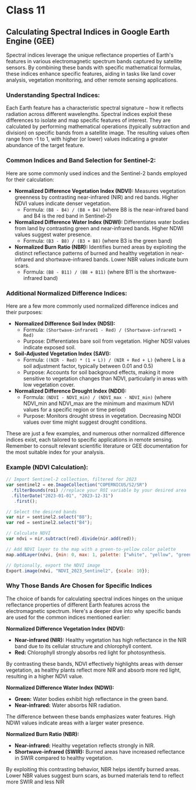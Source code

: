 # Class 11

## Calculating Spectral Indices in Google Earth Engine (GEE)
Spectral indices leverage the unique reflectance properties of Earth's features in various electromagnetic spectrum bands captured by satellite sensors. By combining these bands with specific mathematical formulas, these indices enhance specific features, aiding in tasks like land cover analysis, vegetation monitoring, and other remote sensing applications.

### Understanding Spectral Indices:

Each Earth feature has a characteristic spectral signature – how it reflects radiation across different wavelengths. Spectral indices exploit these differences to isolate and map specific features of interest. They are calculated by performing mathematical operations (typically subtraction and division) on specific bands from a satellite image. The resulting values often range from -1 to 1, with higher (or lower) values indicating a greater abundance of the target feature.

### Common Indices and Band Selection for Sentinel-2:

Here are some commonly used indices and the Sentinel-2 bands employed for their calculation:

- **Normalized Difference Vegetation Index (NDVI):** Measures vegetation greenness by contrasting near-infrared (NIR) and red bands. Higher NDVI values indicate denser vegetation.
  - Formula: `(B8 - B4) / (B8 + B4)` (where B8 is the near-infrared band and B4 is the red band in Sentinel-2)
- **Normalized Difference Water Index (NDWI):** Differentiates water bodies from land by contrasting green and near-infrared bands. Higher NDWI values suggest water presence.
  - Formula: `(B3 - B8) / (B3 + B8)` (where B3 is the green band)
- **Normalized Burn Ratio (NBR):** Identifies burned areas by exploiting the distinct reflectance patterns of burned and healthy vegetation in near-infrared and shortwave-infrared bands. Lower NBR values indicate burn scars.
  - Formula: `(B8 - B11) / (B8 + B11)` (where B11 is the shortwave-infrared band)

### Additional Normalized Difference Indices:

Here are a few more commonly used normalized difference indices and their purposes:

- **Normalized Difference Soil Index (NDSI):**
  - Formula: `(Shortwave-infrared1 - Red) / (Shortwave-infrared1 + Red)`
  - Purpose: Differentiates bare soil from vegetation. Higher NDSI values indicate exposed soil.
- **Soil-Adjusted Vegetation Index (SAVI):**
  - Formula: `((NIR - Red) * (1 + L)) / (NIR + Red + L)` (where L is a soil adjustment factor, typically between 0.01 and 0.5)
  - Purpose: Accounts for soil background effects, making it more sensitive to vegetation changes than NDVI, particularly in areas with low vegetation cover.
- **Normalized Difference Drought Index (NDDI):**
  - Formula: `(NDVI - NDVI_min) / (NDVI_max - NDVI_min)` (where NDVI_min and NDVI_max are the minimum and maximum NDVI values for a specific region or time period)
  - Purpose: Monitors drought stress in vegetation. Decreasing NDDI values over time might suggest drought conditions.

These are just a few examples, and numerous other normalized difference indices exist, each tailored to specific applications in remote sensing. Remember to consult relevant scientific literature or GEE documentation for the most suitable index for your analysis.


### Example (NDVI Calculation):

```javascript
// Import Sentinel-2 collection, filtered for 2023
var sentinel2 = ee.ImageCollection("COPERNICUS/S2/SR")
  .filterBounds(roi) //replace your ROI variable by your desired area
  .filterDate("2023-01-01", "2023-12-31")
   .first();

// Select the desired bands
var nir = sentinel2.select("B8");
var red = sentinel2.select("B4");

// Calculate NDVI
var ndvi = nir.subtract(red).divide(nir.add(red));

// Add NDVI layer to the map with a green-to-yellow color palette
map.addLayer(ndvi, {min: 0, max: 1, palette: ["white", "yellow", "green"]});

// Optionally, export the NDVI image
Export.image(ndvi, "NDVI_2023_Sentinel2", {scale: 10});
```

### Why Those Bands Are Chosen for Specific Indices

The choice of bands for calculating spectral indices hinges on the unique reflectance properties of different Earth features across the electromagnetic spectrum. Here's a deeper dive into why specific bands are used for the common indices mentioned earlier:

**Normalized Difference Vegetation Index (NDVI):**

- **Near-infrared (NIR):** Healthy vegetation has high reflectance in the NIR band due to its cellular structure and chlorophyll content.
- **Red:** Chlorophyll strongly absorbs red light for photosynthesis.

By contrasting these bands, NDVI effectively highlights areas with denser vegetation, as healthy plants reflect more NIR and absorb more red light, resulting in a higher NDVI value.

**Normalized Difference Water Index (NDWI):**

- **Green:** Water bodies exhibit high reflectance in the green band.
- **Near-infrared:** Water absorbs NIR radiation.

The difference between these bands emphasizes water features. High NDWI values indicate areas with a larger water presence.

**Normalized Burn Ratio (NBR):**

- **Near-infrared:** Healthy vegetation reflects strongly in NIR.
- **Shortwave-infrared (SWIR):** Burned areas have increased reflectance in SWIR compared to healthy vegetation.

By exploiting this contrasting behavior, NBR helps identify burned areas. Lower NBR values suggest burn scars, as burned materials tend to reflect more SWIR and less NIR